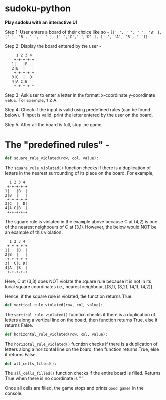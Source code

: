 # sudoku-python
**Play sudoku with an interactive UI** 


Step 1: User enters a board of their choice like so - 
```[[' ', ' ', ' ', 'B' ], [' ', 'B', ' ', ' ' ], [' ','C',' ','D' ], [' ', 'A', 'B', ' ']]```

Step 2: Display the board entered by the user - 
```     
     1 2 3 4
    +-+-+-+-+
   1|   |B  |
   2|B  |   |
    +-+-+-+-+
   3|C  |  D|
   4|A C|B  |
    +-+-+-+-+
  ```

Step 3: Ask user to enter a letter in the format: x-coordinate y-coordinate value. For example,
1 2 A. 

Step 4: Check if the input is valid using predefined rules (can be found below). If input is valid,
print the letter entered by the user on the board.

Step 5: After all the board is full, stop the game. 


# The "predefined rules" - 

```py 
def square_rule_violated(row, col, value):
```
The ```square_rule_violated()``` function checks if there is a duplication of letters in the nearest surrounding of its place on the board. 
For example, 

```
  1 2 3 4
 +-+-+-+-+
1|   |B  |
2|B  |   |
 +-+-+-+-+
3|C  |  D|
4|A C|B  |
 +-+-+-+-+
 ```

The square rule is violated in the example above because C at (4,2) is one of the nearest neighbours of
C at (3,1). However, the below would NOT be an example of this violation.

```
  1 2 3 4
 +-+-+-+-+
1|   |B  |
2|B  |   |
 +-+-+-+-+
3|  C|C D|
4|A  |B  |
 +-+-+-+-+
```

Here, C at (3,3) does NOT violate the square rule because it is not in its local square coordinates i.e., nearest 
neighbour, [(3,1), (3,2), (4,1), (4,2)].

Hence, if the square rule is violated, the function returns True.

```py
def vertical_rule_violated(row, col, value):
```

The ```vertical_rule_violated()``` fucntion checks if there is a duplication of letters along a vertical line on the board, then function returns True, else it
returns False.


```py
def horizontal_rule_violated(row, col, value):
```

The ```horizotal_rule_violated()``` fucntion checks if there is a duplication of letters along a horizontal line on the board, then function returns True, else it
returns False.


```py
def all_cells_filled():
```

The ```all_cells_filled()``` function checks if the entire board is filled. Returns True when there is no coordinate is " ".

Once all cells are filled, the game stops and prints ```Good game!``` in the console. 
